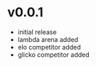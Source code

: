 v0.0.1
======

 * initial release
 * lambda arena added
 * elo competitor added
 * glicko competitor added